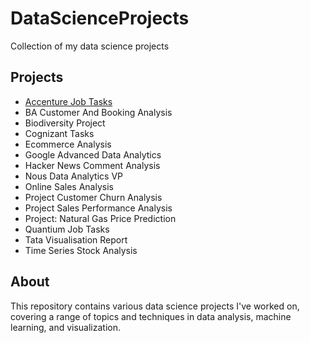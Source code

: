 # DataScienceProjects

Collection of my data science projects

## Projects

- [Accenture Job Tasks](https://github.com/nathannot/DataScienceProjects/tree/main/Accenture%20Job%20Tasks)
- BA Customer And Booking Analysis
- Biodiversity Project
- Cognizant Tasks
- Ecommerce Analysis
- Google Advanced Data Analytics
- Hacker News Comment Analysis
- Nous Data Analytics VP
- Online Sales Analysis
- Project Customer Churn Analysis
- Project Sales Performance Analysis
- Project: Natural Gas Price Prediction
- Quantium Job Tasks
- Tata Visualisation Report
- Time Series Stock Analysis

## About

This repository contains various data science projects I've worked on, covering a range of topics and techniques in data analysis, machine learning, and visualization.
